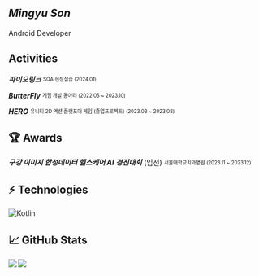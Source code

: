 ## _Mingyu Son_

Android Developer

## Activities

**_파이오링크_** <sub><sup>SQA 현장실습 (2024.01)</sup></sub>

**_ButterFly_** <sub><sup>게임 개발 동아리 (2022.05 ~ 2023.10)</sup></sub>

**_HERO_** <sub><sup>유니티 2D 액션 플랫포머 게임 (졸업프로젝트) (2023.03 ~ 2023.08) </sup></sub>

## 🏆 Awards

**_구강 이미지 합성데이터 헬스케어 AI 경진대회_** (입선) <sub><sup>서울대학교치과병원 (2023.11 ~ 2023.12)</sup></sub> 

## ⚡️ Technologies

![Kotlin](https://img.shields.io/badge/-Kotlin-430098?style=flat-square&logo=kotlin)

## 📈 GitHub Stats
<a href="https://github.com/anuraghazra/github-readme-stats">
<img align="left" src="https://github-readme-stats.vercel.app/api?username=M1n9yu23&count_private=true&show_icons=true&hide=stars" />
</a>
<a href="https://github.com/anuraghazra/convoychat">
<img align="center" src="https://github-readme-stats.vercel.app/api/top-langs/?username=M1n9yu23" />
</a>
